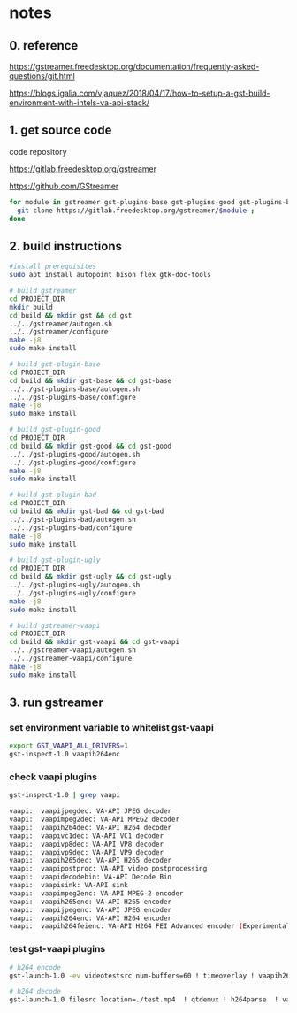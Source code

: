 
# notes

## 0. reference

https://gstreamer.freedesktop.org/documentation/frequently-asked-questions/git.html

https://blogs.igalia.com/vjaquez/2018/04/17/how-to-setup-a-gst-build-environment-with-intels-va-api-stack/

## 1. get source code

code repository

https://gitlab.freedesktop.org/gstreamer

https://github.com/GStreamer

```bash
for module in gstreamer gst-plugins-base gst-plugins-good gst-plugins-bad gst-plugins-ugly gstreamer-vaapi; do
  git clone https://gitlab.freedesktop.org/gstreamer/$module ;
done
```

## 2. build instructions

```bash
#install prerequisites
sudo apt install autopoint bison flex gtk-doc-tools

# build gstreamer
cd PROJECT_DIR
mkdir build
cd build && mkdir gst && cd gst
../../gstreamer/autogen.sh
../../gstreamer/configure
make -j8
sudo make install

# build gst-plugin-base
cd PROJECT_DIR
cd build && mkdir gst-base && cd gst-base
../../gst-plugins-base/autogen.sh
../../gst-plugins-base/configure
make -j8
sudo make install

# build gst-plugin-good
cd PROJECT_DIR
cd build && mkdir gst-good && cd gst-good
../../gst-plugins-good/autogen.sh
../../gst-plugins-good/configure
make -j8
sudo make install

# build gst-plugin-bad
cd PROJECT_DIR
cd build && mkdir gst-bad && cd gst-bad
../../gst-plugins-bad/autogen.sh
../../gst-plugins-bad/configure
make -j8
sudo make install

# build gst-plugin-ugly
cd PROJECT_DIR
cd build && mkdir gst-ugly && cd gst-ugly
../../gst-plugins-ugly/autogen.sh
../../gst-plugins-ugly/configure
make -j8
sudo make install

# build gstreamer-vaapi
cd PROJECT_DIR
cd build && mkdir gst-vaapi && cd gst-vaapi
../../gstreamer-vaapi/autogen.sh
../../gstreamer-vaapi/configure
make -j8
sudo make install

```

## 3. run gstreamer

### **set environment variable to whitelist gst-vaapi**

```bash
export GST_VAAPI_ALL_DRIVERS=1
gst-inspect-1.0 vaapih264enc
```
### check vaapi plugins

```bash
gst-inspect-1.0 | grep vaapi

vaapi:  vaapijpegdec: VA-API JPEG decoder
vaapi:  vaapimpeg2dec: VA-API MPEG2 decoder
vaapi:  vaapih264dec: VA-API H264 decoder
vaapi:  vaapivc1dec: VA-API VC1 decoder
vaapi:  vaapivp8dec: VA-API VP8 decoder
vaapi:  vaapivp9dec: VA-API VP9 decoder
vaapi:  vaapih265dec: VA-API H265 decoder
vaapi:  vaapipostproc: VA-API video postprocessing
vaapi:  vaapidecodebin: VA-API Decode Bin
vaapi:  vaapisink: VA-API sink
vaapi:  vaapimpeg2enc: VA-API MPEG-2 encoder
vaapi:  vaapih265enc: VA-API H265 encoder
vaapi:  vaapijpegenc: VA-API JPEG encoder
vaapi:  vaapih264enc: VA-API H264 encoder
vaapi:  vaapih264feienc: VA-API H264 FEI Advanced encoder (Experimental)

```

### test gst-vaapi plugins

```bash
# h264 encode
gst-launch-1.0 -ev videotestsrc num-buffers=60 ! timeoverlay ! vaapih264enc ! mp4mux ! filesink location=test.mp4

# h264 decode
gst-launch-1.0 filesrc location=./test.mp4  ! qtdemux ! h264parse  ! vaapih264dec ! fakesink

```



























